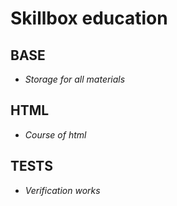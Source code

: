 # Skillbox education

## BASE

- _Storage for all materials_

## HTML

- _Course of html_

## TESTS

- _Verification works_
